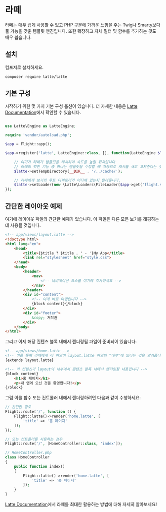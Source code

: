 # 라떼

라떼는 매우 쉽게 사용할 수 있고 PHP 구문에 가까운 느낌을 주는 Twig나 Smarty보다 풀 기능을 갖춘 템플릿 엔진입니다. 또한 확장하고 자체 필터 및 함수를 추가하는 것도 매우 쉽습니다.

## 설치

컴포저로 설치하세요.

```bash
composer require latte/latte
```

## 기본 구성

시작하기 위한 몇 가지 기본 구성 옵션이 있습니다. 더 자세한 내용은 [Latte Documentation](https://latte.nette.org/en/guide)에서 확인할 수 있습니다.

```php

use Latte\Engine as LatteEngine;

require 'vendor/autoload.php';

$app = Flight::app();

$app->register('latte', LatteEngine::class, [], function(LatteEngine $latte) use ($app) {

	// 여기가 라떼가 템플릿을 캐시하여 속도를 높일 위치입니다
	// 라떼의 멋진 기능 중 하나는 템플릿을 수정할 때 자동으로 캐시를 새로 고쳐준다는 것입니다!
	$latte->setTempDirectory(__DIR__ . '/../cache/');

	// 라떼에게 보기의 루트 디렉토리가 어디에 있는지 알려줍니다.
	$latte->setLoader(new \Latte\Loaders\FileLoader($app->get('flight.views.path')));
});
```

## 간단한 레이아웃 예제

여기에 레이아웃 파일의 간단한 예제가 있습니다. 이 파일은 다른 모든 보기를 래핑하는 데 사용될 것입니다.

```html
<!-- app/views/layout.latte -->
<!doctype html>
<html lang="en">
	<head>
		<title>{$title ? $title . ' - '}My App</title>
		<link rel="stylesheet" href="style.css">
	</head>
	<body>
		<header>
			<nav>
				<!-- 네비게이션 요소를 여기에 추가하세요 -->
			</nav>
		</header>
		<div id="content">
			<!-- 이게 바로 마법입니다 -->
			{block content}{/block}
		</div>
		<div id="footer">
			&copy; 저작권
		</div>
	</body>
</html>
```

그리고 이제 해당 컨텐츠 블록 내에서 렌더링될 파일이 준비되어 있습니다:

```html
<!-- app/views/home.latte -->
<!-- 이를 통해 라떼에게 이 파일이 layout.latte 파일의 "내부"에 있다는 것을 알려줍니다 -->
{extends layout.latte}

<!-- 이 컨텐츠가 layout의 내부에서 콘텐츠 블록 내에서 렌더링될 내용입니다 -->
{block content}
	<h1>홈 페이지</h1>
	<p>내 앱에 오신 것을 환영합니다!</p>
{/block}
```

그럼 이를 함수 또는 컨트롤러 내에서 렌더링하려면 다음과 같이 수행하세요:

```php
// 간단한 경로
Flight::route('/', function () {
	Flight::latte()->render('home.latte', [
		'title' => '홈 페이지'
	]);
});

// 또는 컨트롤러를 사용하는 경우
Flight::route('/', [HomeController::class, 'index']);

// HomeController.php
class HomeController
{
	public function index()
	{
		Flight::latte()->render('home.latte', [
			'title' => '홈 페이지'
		]);
	}
}
```

[Latte Documentation](https://latte.nette.org/en/guide)에서 라떼를 최대한 활용하는 방법에 대해 자세히 알아보세요!